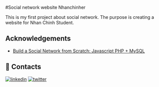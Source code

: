 #Social network website Nhanchinher

This is my first project about social network. The purpose is creating a website for Nhan Chinh Student.

## Acknowledgements

- [Build a Social Network from Scratch: Javascript PHP + MySQL](https://www.udemy.com/course/make-a-social-media-website/)

## 🔗 Contacts

[![linkedin](https://img.shields.io/badge/linkedin-0A66C2?style=for-the-badge&logo=linkedin&logoColor=white)](https://www.linkedin.com/in/hoang-loc-b27352194/)
[![twitter](https://img.shields.io/badge/twitter-1DA1F2?style=for-the-badge&logo=twitter&logoColor=white)](hhttps://twitter.com/hoang__loc)
